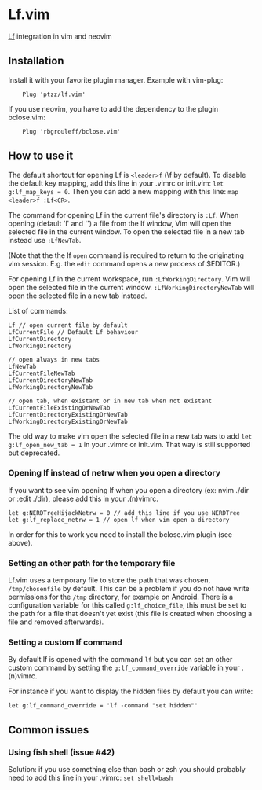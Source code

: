 Lf.vim
======

[Lf](https://github.com/gokcehan/lf) integration in vim and neovim

Installation
------------

Install it with your favorite plugin manager. Example with vim-plug:

        Plug 'ptzz/lf.vim'

If you use neovim, you have to add the dependency to the plugin bclose.vim:

        Plug 'rbgrouleff/bclose.vim'

How to use it
-------------

The default shortcut for opening Lf is `<leader>f` (\f by default).
To disable the default key mapping, add this line in your .vimrc or init.vim: `let g:lf_map_keys = 0`.
Then you can add a new mapping with this line: `map <leader>f :Lf<CR>`.

The command for opening Lf in the current file's directory is `:Lf`.
When opening (default 'l' and '<right>') a file from the lf window,
Vim will open the selected file in the current window. To open the selected
file in a new tab instead use `:LfNewTab`.

(Note that the the lf `open` command is required to return to the originating vim session.
E.g. the `edit` command opens a new process of $EDITOR.)

For opening Lf in the current workspace, run `:LfWorkingDirectory`.
Vim will open the selected file in the current window.
`:LfWorkingDirectoryNewTab` will open the selected file in a new tab instead.

List of commands:
```
Lf // open current file by default
LfCurrentFile // Default Lf behaviour
LfCurrentDirectory
LfWorkingDirectory

// open always in new tabs
LfNewTab
LfCurrentFileNewTab
LfCurrentDirectoryNewTab
LfWorkingDirectoryNewTab

// open tab, when existant or in new tab when not existant
LfCurrentFileExistingOrNewTab
LfCurrentDirectoryExistingOrNewTab
LfWorkingDirectoryExistingOrNewTab
```

The old way to make vim open the selected file in a new tab was to add
`let g:lf_open_new_tab = 1` in your .vimrc or init.vim. That way is still
supported but deprecated.

### Opening lf instead of netrw when you open a directory
If you want to see vim opening lf when you open a directory (ex: nvim ./dir or :edit ./dir), please add this in your .(n)vimrc.
```
let g:NERDTreeHijackNetrw = 0 // add this line if you use NERDTree
let g:lf_replace_netrw = 1 // open lf when vim open a directory
```

In order for this to work you need to install the bclose.vim plugin (see above).

### Setting an other path for the temporary file
Lf.vim uses a temporary file to store the path that was chosen, `/tmp/chosenfile` by default.
This can be a problem if you do not have write permissions for the `/tmp` directory, for example on Android.
There is a configuration variable for this called `g:lf_choice_file`, this must be set to the
path for a file that doesn't yet exist (this file is created when choosing a file and removed afterwards).

### Setting a custom lf command
By default lf is opened with the command `lf` but you can set an other custom command by setting the `g:lf_command_override` variable in your .(n)vimrc.

For instance if you want to display the hidden files by default you can write:
```
let g:lf_command_override = 'lf -command "set hidden"'
```

## Common issues

### Using fish shell (issue #42)
Solution: if you use something else than bash or zsh you should probably need to add this line in your .vimrc:
`set shell=bash`

